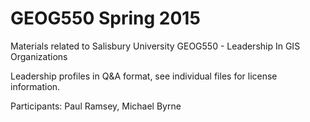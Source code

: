 # GEOG550 Spring 2015
Materials related to Salisbury University GEOG550 - Leadership In GIS Organizations

Leadership profiles in Q&A format, see individual files for license information.

Participants: Paul Ramsey, Michael Byrne
